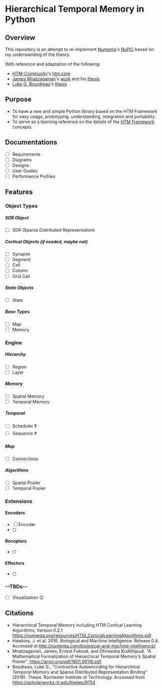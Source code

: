 
# Hierarchical Temporal Memory in Python
## Overview
This repository is an attempt to re-implement [Numenta](https://numenta.com/)'s [NuPIC](https://github.com/numenta/nupic.core) based on my understanding of the theory.

With reference and adaptation of the following:
* [HTM-Community](https://numenta.org/)'s [htm.core](https://github.com/htm-community/htm.core)
* [James Mnatzaganian](https://techtorials.me/)'s [work](https://github.com/tehtechguy/mHTM) and his [thesis](https://scholarworks.rit.edu/theses/9012/)
* [Luke G. Bourdreau](lgb9267@rit.edu)'s [thesis](https://scholarworks.rit.edu/theses/9754/)

## Purpose
* To have a new and simple Python library based on the HTM Framework for easy usage, prototyping,  understanding, integration and portability.
* To serve as a learning reference on the details of the [HTM Framework](https://numenta.com/blog/2019/01/16/the-thousand-brains-theory-of-intelligence/) concepts.

## Documentations
- [ ] Requirements
- [ ] Diagrams
- [ ] Designs
- [ ] User Guides
- [ ] Performance Profiles

## Features

### Object Types

##### SDR Object
- [ ] SDR (Sparse Distributed Representation)
##### Cortical Objects (if needed, maybe not)
- [ ] Synapse
- [ ] Segment
- [ ] Cell
- [ ] Column
- [ ] Grid Cell
##### State Objects
- [ ] State
##### Base Types
- [ ] Map
- [ ] Memory

### Engine

##### Hierarchy
- [ ] Region
- [ ] Layer
##### Memory
- [ ] Spatial Memory
- [ ] Temporal Memory
##### Temporal
- [ ] Scheduler :question:
- [ ] Sequence :question:
##### Map
- [ ] Connections
##### Algorithms
- [ ] Spatial Pooler
- [ ] Temporal Pooler

### Extensions

#### Encoders
- [ ] Encoder
- [ ] 
#### Receptors
- [ ] 
#### Effectors
- [ ] 

### --TBDs--
- [ ] Visualization :wink:

## Citations
* Hierarchical Temporal Memory including HTM Cortical Learning Algorithms, Version 0.2.1 https://numenta.org/resources/HTM_CorticalLearningAlgorithms.pdf
* Hawkins, J. et al. 2016. Biological and Machine Intelligence. Release 0.4. Accessed at http://numenta.com/biological-and-machine-intelligence/.
* Mnatzaganian, James, Ernest Fokoué, and Dhireesha Kudithipudi. "A Mathematical Formalization of Hierarchical Temporal Memory's Spatial Pooler", https://arxiv.org/pdf/1601.06116.pdf.
* Boudreau, Luke G., "Contractive Autoencoding for Hierarchical Temporal Memory and Sparse Distributed Representation Binding" (2018). Thesis. Rochester Institute of Technology. Accessed from https://scholarworks.rit.edu/theses/9754
